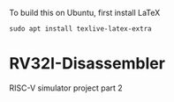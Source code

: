To build this on Ubuntu, first install LaTeX

    sudo apt install texlive-latex-extra

# RV32I-Disassembler
RISC-V simulator project part 2
